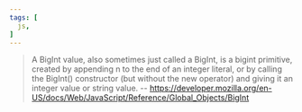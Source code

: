 ```yaml
---
tags: [
  js,
]
---
```

> A BigInt value, also sometimes just called a BigInt, is a bigint primitive, created by appending n to the end of an integer literal, or by calling the BigInt() constructor (but without the new operator) and giving it an integer value or string value.
> -- https://developer.mozilla.org/en-US/docs/Web/JavaScript/Reference/Global_Objects/BigInt